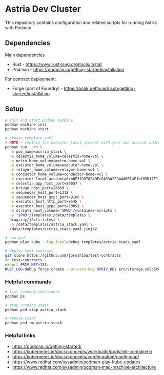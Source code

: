 # Astria Dev Cluster

This repository contains configuration and related scripts for running Astria with Podman.

## Dependencies

Main dependencies

* Rust - https://www.rust-lang.org/tools/install
* Podman - https://podman.io/getting-started/installation

For contract deployment:

* Forge (part of Foundry) - https://book.getfoundry.sh/getting-started/installation

## Setup

```bash
# init and start podman machine
podman machine init
podman machine start

# create template yaml
# NOTE - replace the executor_local_account with your own account address
podman run --rm \
  -e pod_name=astria_stack \
  -e celestia_home_volume=celestia-home-vol \
  -e metro_home_volume=metro-home-vol \
  -e executor_home_volume=executor-home-vol \
  -e relayer_home_volume=relayer-home-vol \
  -e conductor_home_volume=conductor-home-vol \
  -e executor_local_account=0xb0E31D878F49Ec0403A25944d6B1aE1bf05D17E1 \
  -e celestia_app_host_port=26657 \
  -e bridge_host_port=26659 \
  -e sequencer_host_port=1318 \
  -e sequencer_host_grpc_port=9100 \
  -e executor_host_http_port=8545 \
  -e executor_host_grpc_port=50051 \
  -e scripts_host_volume="$PWD"/container-scripts \
  -v "$PWD"/templates:/data/templates \
  dcagatay/j2cli:latest \
  -o /data/templates/astria_stack.yaml \
  /data/templates/astria_stack.yaml.jinja2

# run pod
podman play kube --log-level=debug templates/astria_stack.yaml

# deploy test contract
git clone https://github.com/joroshiba/test-contracts
cd test-contracts
export PRIV_KEY=123...
RUST_LOG=debug forge create --private-key $PRIV_KEY src/Storage.sol:Storage

```

### Helpful commands

```bash
# list running containers
podman ps

# stop running stack
podman pod stop astria_stack

# remove stack
podman pod rm astria_stack
```

### Helpful links

* https://podman.io/getting-started/
* https://kubernetes.io/docs/concepts/workloads/pods/init-containers/
* https://kubernetes.io/docs/concepts/configuration/configmap/
* https://www.redhat.com/sysadmin/podman-play-kube-updates
* https://www.redhat.com/sysadmin/podman-mac-machine-architecture
